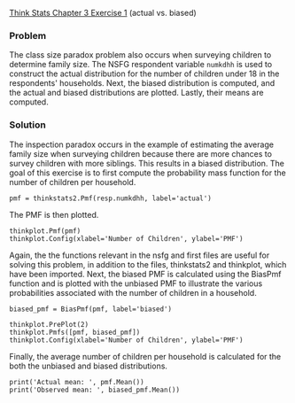 [Think Stats Chapter 3 Exercise 1](http://greenteapress.com/thinkstats2/html/thinkstats2004.html#toc31) (actual vs. biased)

### Problem
The class size paradox problem also occurs when surveying children to determine family size. The NSFG respondent variable `numkdhh` is used to construct the actual distribution for the number of children under 18 in the respondents' households. Next, the biased distribution is computed, and the actual and biased distributions are plotted. Lastly, their means are computed.

### Solution
The inspection paradox occurs in the example of estimating the average family size when surveying children because there are more chances to survey children with more siblings. This results in a biased distribution. The goal of this exercise is to first compute the probability mass function for the number of children per household.

    pmf = thinkstats2.Pmf(resp.numkdhh, label='actual')

The PMF is then plotted.

    thinkplot.Pmf(pmf)
    thinkplot.Config(xlabel='Number of Children', ylabel='PMF')

Again, the the functions relevant in the nsfg and first files are useful for solving this problem, in addition to the files, thinkstats2 and thinkplot, which have been imported. Next, the biased PMF is calculated using the BiasPmf function and is plotted with the unbiased PMF to illustrate the various probabilities associated with the number of children in a household.

    biased_pmf = BiasPmf(pmf, label='biased')

    thinkplot.PrePlot(2)
    thinkplot.Pmfs([pmf, biased_pmf])
    thinkplot.Config(xlabel='Number of Children', ylabel='PMF')

Finally, the average number of children per household is calculated for the both the unbiased and biased distributions.

    print('Actual mean: ', pmf.Mean())
    print('Observed mean: ', biased_pmf.Mean())
